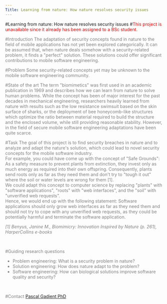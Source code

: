 ```yaml
---
Title: Learning from nature: How nature resolves security issues
---
```

#Learning from nature: How nature resolves security issues
#<font style="color:red;">This project is unavailable since it already has been assigned to a BSc student.</font>
<br><p><font style="color:grey;">
#Introduction
The adaptation of security concepts found in nature to the field of mobile applications has not yet been explored categorically.
It can be assumed that, when nature deals somehow with a security-related problem, it finds a "perfect" solution.
These solutions could offer significant contributions to mobile software engineering.

#Problem
Some security-related concepts yet may be unknown to the mobile software engineering community.

#State of the art
The term "biomimetics" was first used in an academic publication in 1969 and describes how we can learn from nature to solve human problems.
While the concept has been of major interest for the past decades in mechanical engineering, researchers heavily learned from nature with results such as the low resistance swimsuit based on the skin surface of sharks, or the deployment of bee honeycomb-like structures which optimize the ratio between material required to build the structure and the enclosed volume, while still providing reasonable stability.
However, in the field of secure mobile software engineering adaptations have been quite scarce.

#Task
The goal of this project is to find security breaches in nature and to analyze and adapt the nature's solution, which could lead to novel security concepts for the mobile software industry.
<br>
For example, you could have come up with the concept of "Safe Grounds": As a safety measure to prevent plants from extinction, they invest only as much energy as required into their own offspring. Consequently, plants send roots only as far as they need them and don't try to "tough it out" where the soil or water levels are wrong for them [1].
<br>
We could adapt this concept to computer science by replacing "plants" with "software applications", "roots" with "web interfaces", and the "soil" with "unverified web requests".
<br>
Hence, we would end up with the following statement:
Software applications should only grow web interfaces as far as they need them and should not try to cope with any unverified web requests, as they could be potentially harmful and terminate the software application.

*[1] Benyus, Janine M., Biomimicry: Innovation Inspired by Nature (p. 261), HarperCollins e-books*
<br><p><br></p>

#Guiding research questions

-  Problem engineering: What is a security problem in nature?
-  Solution engineering: How does nature adapt to the problem?
-  Software engineering: How can biological solutions improve software quality and security?
<br><p><br></p>

#Contact 
[Pascal Gadient PhD](%base_url%/staff/PascalGadient)
</font>
